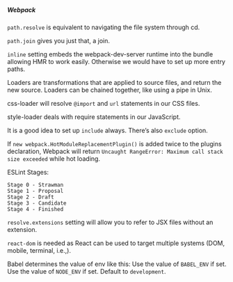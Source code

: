 ##### Webpack

`path.resolve` is equivalent to navigating the file system through cd.

`path.join` gives you just that, a join.

`inline` setting embeds the webpack-dev-server runtime into the bundle allowing HMR to work easily. Otherwise we would have to set up more entry paths.

Loaders are transformations that are applied to source files, and return the new source. Loaders can be chained together, like using a pipe in Unix.

css-loader will resolve `@import` and `url` statements in our CSS files.

style-loader deals with require statements in our JavaScript.

It is a good idea to set up `include` always. There’s also `exclude` option.

If `new webpack.HotModuleReplacementPlugin()` is added twice to the plugins declaration, Webpack will return `Uncaught RangeError: Maximum call stack size exceeded` while hot loading.

ESLint Stages:
```
Stage 0 - Strawman
Stage 1 - Proposal
Stage 2 - Draft
Stage 3 - Candidate
Stage 4 - Finished
```
`resolve.extensions` setting will allow you to refer to JSX files without an extension.

`react-dom` is needed as React can be used to target multiple systems (DOM, mobile, terminal, i.e.,).

Babel determines the value of env like this:
Use the value of `BABEL_ENV` if set.
Use the value of `NODE_ENV` if set.
Default to `development`.